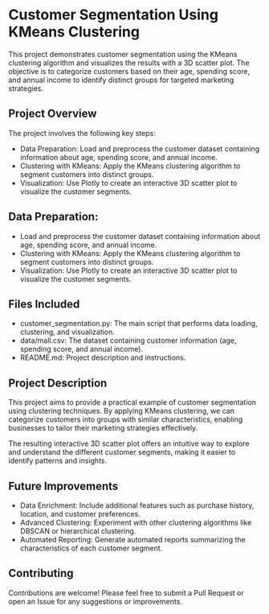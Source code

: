 # Customer Segmentation Using KMeans Clustering
This project demonstrates customer segmentation using the KMeans clustering algorithm and visualizes the results with a 3D scatter plot. The objective is to categorize customers based on their age, spending score, and annual income to identify distinct groups for targeted marketing strategies.

## Project Overview
The project involves the following key steps:

- Data Preparation: Load and preprocess the customer dataset containing information about age, spending score, and annual income.  
- Clustering with KMeans: Apply the KMeans clustering algorithm to segment customers into distinct groups.  
- Visualization: Use Plotly to create an interactive 3D scatter plot to visualize the customer segments.

## Data Preparation:
- Load and preprocess the customer dataset containing information about age, spending score, and annual income.
- Clustering with KMeans: Apply the KMeans clustering algorithm to segment customers into distinct groups.
- Visualization: Use Plotly to create an interactive 3D scatter plot to visualize the customer segments.

## Files Included
- customer_segmentation.py: The main script that performs data loading, clustering, and visualization.
- data/mall.csv: The dataset containing customer information (age, spending score, and annual income).
- README.md: Project description and instructions.

## Project Description
This project aims to provide a practical example of customer segmentation using clustering techniques. By applying KMeans clustering, we can categorize customers into groups with similar characteristics, enabling businesses to tailor their marketing strategies effectively.

The resulting interactive 3D scatter plot offers an intuitive way to explore and understand the different customer segments, making it easier to identify patterns and insights.

## Future Improvements
- Data Enrichment: Include additional features such as purchase history, location, and customer preferences.
- Advanced Clustering: Experiment with other clustering algorithms like DBSCAN or hierarchical clustering.
- Automated Reporting: Generate automated reports summarizing the characteristics of each customer segment.
## Contributing
Contributions are welcome! Please feel free to submit a Pull Request or open an Issue for any suggestions or improvements.
